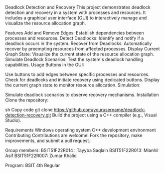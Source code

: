 Deadlock Detection and Recovery
This project demonstrates deadlock detection and recovery in a system with processes and resources. It includes a graphical user interface (GUI) to interactively manage and visualize the resource allocation graph.

Features
Add and Remove Edges: Establish dependencies between processes and resources.
Detect Deadlocks: Identify and notify if a deadlock occurs in the system.
Recover from Deadlocks: Automatically recover by preempting resources from affected processes.
Display Current Graph State: Visualize the current state of the resource allocation graph.
Simulate Deadlock Scenarios: Test the system's deadlock handling capabilities.
Usage
Buttons in the GUI:

Use buttons to add edges between specific processes and resources.
Check for deadlocks and initiate recovery using dedicated buttons.
Display the current graph state to monitor resource allocation.
Simulation:

Simulate deadlock scenarios to observe recovery mechanisms.
Installation
Clone the repository:

sh
Copy code
git clone https://github.com/yourusername/deadlock-detection-recovery.git
Build the project using a C++ compiler (e.g., Visual Studio).

Requirements
Windows operating system
C++ development environment
Contributing
Contributions are welcome! Fork the repository, make improvements, and submit a pull request.


Group members:
BSIT51F22R014 : Tayyba Saqlain
BSIT51F22R013: Mianhil Asif
BSIT51F22R007: Zumar Khalid

Program:
BSIT 4th Regular

